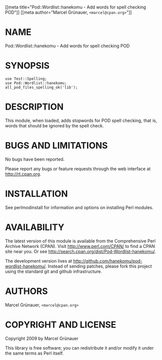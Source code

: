 [[meta title="Pod::Wordlist::hanekomu - Add words for spell checking POD"]]
[[meta author="Marcel Gr&uuml;nauer, `<marcel@cpan.org>`"]]

# NAME

Pod::Wordlist::hanekomu - Add words for spell checking POD

# SYNOPSIS

    use Test::Spelling;
    use Pod::Wordlist::hanekomu;
    all_pod_files_spelling_ok('lib');

# DESCRIPTION

This module, when loaded, adds stopwords for POD spell checking, that is,
words that should be ignored by the spell check.

# BUGS AND LIMITATIONS

No bugs have been reported.

Please report any bugs or feature requests through the web interface at
<http://rt.cpan.org>.

# INSTALLATION

See perlmodinstall for information and options on installing Perl modules.

# AVAILABILITY

The latest version of this module is available from the Comprehensive Perl
Archive Network (CPAN). Visit <http://www.perl.com/CPAN/> to find a CPAN
site near you. Or see <http://search.cpan.org/dist/Pod-Wordlist-hanekomu/>.

The development version lives at <http://github.com/hanekomu/pod-wordlist-hanekomu/>.
Instead of sending patches, please fork this project using the standard git
and github infrastructure.

# AUTHORS

Marcel Gr&uuml;nauer, `<marcel@cpan.org>`

# COPYRIGHT AND LICENSE

Copyright 2009 by Marcel Gr&uuml;nauer

This library is free software; you can redistribute it and/or modify
it under the same terms as Perl itself.